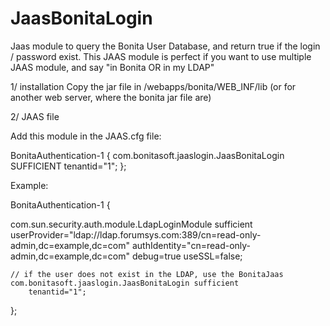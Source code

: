 # JaasBonitaLogin
Jaas module to query the Bonita User Database, and return true if the login / password exist. This JAAS module is perfect if you want to use multiple JAAS module, and say "in Bonita OR in my LDAP"

1/ installation
Copy the jar file in <tomcat>/webapps/bonita/WEB_INF/lib (or for another web server, where the bonita jar file are)

2/ JAAS file

Add this module in the JAAS.cfg file:

BonitaAuthentication-1 {
    com.bonitasoft.jaaslogin.JaasBonitaLogin SUFFICIENT
    tenantid="1";
};


Example:


BonitaAuthentication-1 {

 com.sun.security.auth.module.LdapLoginModule sufficient
	userProvider="ldap://ldap.forumsys.com:389/cn=read-only-admin,dc=example,dc=com"
	authIdentity="cn=read-only-admin,dc=example,dc=com"
	debug=true
	useSSL=false;
	
		 
	// if the user does not exist in the LDAP, use the BonitaJaas
	com.bonitasoft.jaaslogin.JaasBonitaLogin sufficient
		tenantid="1";

 

};

